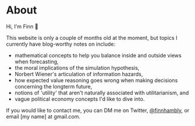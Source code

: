# About

Hi, I'm Finn 👋

This website is only a couple of months old at the moment, but topics I currently have blog-worthy notes on include:
- mathematical concepts to help you balance inside and outside views when forecasting,
- the moral implications of the simulation hypothesis,
- Norbert Wiener's articulation of information hazards,
- how expected value reasoning goes wrong when making decisions concerning the longterm future,
- notions of 'utility' that aren't naturally associated with utilitarianism, and
- vague political economy concepts I'd like to dive into.

If you would like to contact me, you can DM me on Twitter, [@finnhambly](https://twitter.com/finnhambly), or email [my name] at gmail.com.
